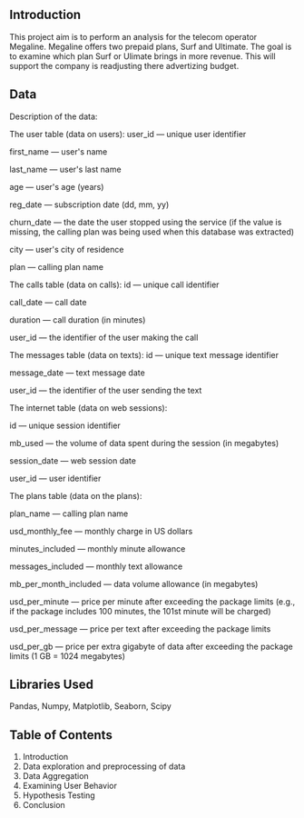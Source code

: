 ## Introduction
This project aim is to perform an analysis for the telecom operator Megaline. Megaline offers two prepaid plans, Surf and Ultimate. The goal is to examine which plan Surf or Ulimate brings in more revenue. This will support the company is readjusting there advertizing budget.

## Data 
Description of the data: 

The user table (data on users): 
user_id — unique user identifier

first_name — user's name

last_name — user's last name

age — user's age (years)

reg_date — subscription date (dd, mm, yy)

churn_date — the date the user stopped using the service (if the value is missing, the calling plan was being used when this database was extracted)

city — user's city of residence

plan — calling plan name

The calls table (data on calls):
id — unique call identifier

call_date — call date

duration — call duration (in minutes)

user_id — the identifier of the user making the call

The messages table (data on texts):
id — unique text message identifier

message_date — text message date

user_id — the identifier of the user sending the text

The internet table (data on web sessions):

id — unique session identifier

mb_used — the volume of data spent during the session (in megabytes)

session_date — web session date

user_id — user identifier

The plans table (data on the plans):

plan_name — calling plan name

usd_monthly_fee — monthly charge in US dollars

minutes_included — monthly minute allowance

messages_included — monthly text allowance

mb_per_month_included — data volume allowance (in megabytes)

usd_per_minute — price per minute after exceeding the package limits (e.g., if the package includes 100 minutes, the 101st minute will be charged)

usd_per_message — price per text after exceeding the package limits

usd_per_gb — price per extra gigabyte of data after exceeding the package limits (1 GB = 1024 megabytes)

## Libraries Used 
Pandas, Numpy, Matplotlib, Seaborn, Scipy  

## Table of Contents 
1. Introduction
2. Data exploration and preprocessing of data
3. Data Aggregation
4. Examining User Behavior
5. Hypothesis Testing
6. Conclusion  
